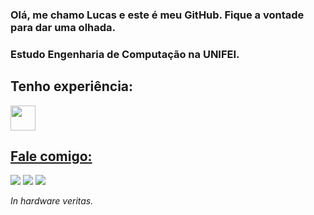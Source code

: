 ### Olá, me chamo Lucas e este é meu GitHub. Fique a vontade para dar uma olhada.
### Estudo Engenharia de Computação na UNIFEI.

## Tenho experiência:
<a href = "www.python.org" target = "_blank"><img src="https://cdn.jsdelivr.net/gh/devicons/devicon/icons/python/python-original.svg" width="40" height="40"/>

## Fale comigo:
<div>
<a href="https://instagram.com/lucaslpmoura" target="_blank"><img src="https://img.shields.io/badge/-Instagram-%23E4405F?style=for-the-badge&logo=instagram&logoColor=white" target="_blank"></a>
<a href = "lucaslpmoura@gmail.com"><img src="https://img.shields.io/badge/Gmail-D14836?style=for-the-badge&logo=gmail&logoColor=white" target="_blank"></a>
<a href="https://www.linkedin.com/in/lucas-moura-024804192/" target="_blank"><img src="https://img.shields.io/badge/-LinkedIn-%230077B5?style=for-the-badge&logo=linkedin&logoColor=white" target="_blank"></a>   
</div>

*In hardware veritas.*
